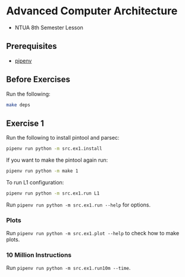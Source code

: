 # Advanced Computer Architecture
* NTUA 8th Semester Lesson

## Prerequisites
* [pipenv](https://pypi.org/project/pipenv/)

## Before Exercises
Run the following:
```bash
make deps
```

## Exercise 1
Run the following to install pintool and parsec:
```bash
pipenv run python -m src.ex1.install
```
If you want to make the pintool again run:
```bash
pipenv run python -m make 1
```
To run L1 configuration:
```bash
pipenv run python -m src.ex1.run L1
```
Run `pipenv run python -m src.ex1.run --help` for options.

### Plots
Run `pipenv run python -m src.ex1.plot --help` to check how to make plots.

### 10 Million Instructions
Run `pipenv run python -m src.ex1.run10m --time`.
